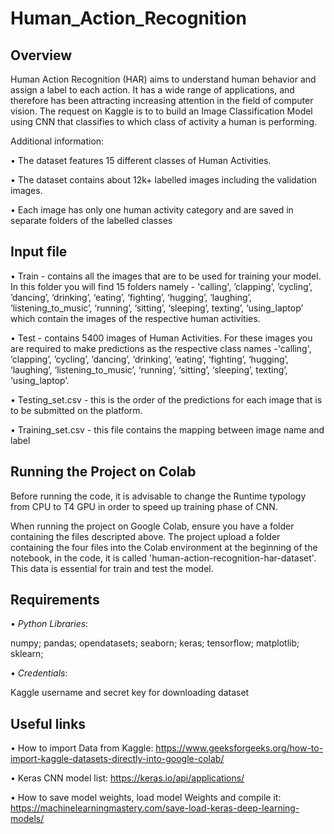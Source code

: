 # Human_Action_Recognition
## Overview
Human Action Recognition (HAR) aims to understand human behavior and assign a label to each action. It has a wide range of applications, and therefore has been attracting increasing attention in the field of computer vision.
The request on Kaggle is to to build an Image Classification Model using CNN that classifies to which class of activity a human is performing.

Additional information:

• The dataset features 15 different classes of Human Activities.

• The dataset contains about 12k+ labelled images including the validation images.

• Each image has only one human activity category and are saved in separate folders of the labelled classes


## Input file
• Train - contains all the images that are to be used for training your model. In this folder you will find 15 folders namely - 'calling', ’clapping’, ’cycling’, ’dancing’, ‘drinking’, ‘eating’, ‘fighting’, ‘hugging’, ‘laughing’, ‘listening_to_music’, ‘running’, ‘sitting’, ‘sleeping’, texting’, ‘using_laptop’ which contain the images of the respective human activities.

• Test - contains 5400 images of Human Activities. For these images you are required to make predictions as the respective class names -'calling', ’clapping’, ’cycling’, ’dancing’, ‘drinking’, ‘eating’, ‘fighting’, ‘hugging’, ‘laughing’, ‘listening_to_music’, ‘running’, ‘sitting’, ‘sleeping’, texting’, ‘using_laptop’.

• Testing_set.csv - this is the order of the predictions for each image that is to be submitted on the platform.

• Training_set.csv - this file contains the mapping between image name and label

## Running the Project on Colab
Before running the code, it is advisable to change the Runtime typology from CPU to T4 GPU in order to speed up training phase of CNN.

When running the project on Google Colab, ensure you have a folder containing the files descripted above.
The project upload a folder containing the four files into the Colab environment at the beginning of the notebook, in the code, it is called 'human-action-recognition-har-dataset'. This data is essential for train and test the model.

## Requirements

• _Python Libraries_:

numpy; 
pandas; 
opendatasets;
seaborn; 
keras; 
tensorflow; 
matplotlib;
sklearn;

• _Credentials_:

Kaggle username and secret key for downloading dataset

## Useful links

• How to import Data from Kaggle: https://www.geeksforgeeks.org/how-to-import-kaggle-datasets-directly-into-google-colab/

• Keras CNN model list: https://keras.io/api/applications/

• How to save model weights, load model Weights and compile it: https://machinelearningmastery.com/save-load-keras-deep-learning-models/
